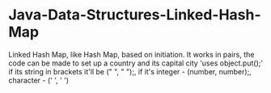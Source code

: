 # Java-Data-Structures-Linked-Hash-Map
Linked Hash Map, like Hash Map, based on initiation.
It works in pairs, the code can be made to set up a country and its capital city
'uses object.put();' if its string in brackets it'll be (" ", " ");, if it's integer - (number, number);, character - (' ', ' ')
